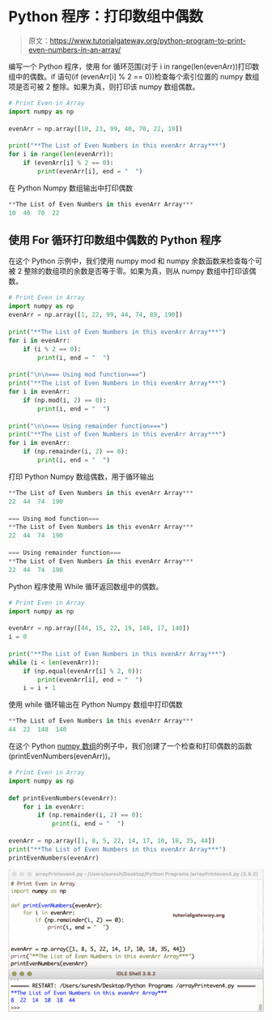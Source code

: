 # Python 程序：打印数组中偶数

> 原文：<https://www.tutorialgateway.org/python-program-to-print-even-numbers-in-an-array/>

编写一个 Python 程序，使用 for 循环范围(对于 i in range(len(evenArr))打印数组中的偶数。if 语句(if (evenArr[i] % 2 == 0))检查每个索引位置的 numpy 数组项是否可被 2 整除。如果为真，则打印该 numpy 数组偶数。

```py
# Print Even in Array
import numpy as np

evenArr = np.array([10, 23, 99, 40, 70, 22, 19])

print("**The List of Even Numbers in this evenArr Array***")
for i in range(len(evenArr)):
    if (evenArr[i] % 2 == 0):
        print(evenArr[i], end = "  ")
```

在 Python Numpy 数组输出中打印偶数

```py
**The List of Even Numbers in this evenArr Array***
10  40  70  22 
```

## 使用 For 循环打印数组中偶数的 Python 程序

在这个 Python 示例中，我们使用 numpy mod 和 numpy 余数函数来检查每个可被 2 整除的数组项的余数是否等于零。如果为真，则从 numpy 数组中打印该偶数。

```py
# Print Even in Array
import numpy as np
evenArr = np.array([1, 22, 99, 44, 74, 89, 190])

print("**The List of Even Numbers in this evenArr Array***")
for i in evenArr:
    if (i % 2 == 0):
        print(i, end = "  ")

print("\n\n=== Using mod function===")
print("**The List of Even Numbers in this evenArr Array***")
for i in evenArr:
    if (np.mod(i, 2) == 0):
        print(i, end = "  ")

print("\n\n=== Using remainder function===")
print("**The List of Even Numbers in this evenArr Array***")
for i in evenArr:
    if (np.remainder(i, 2) == 0):
        print(i, end = "  ")
```

打印 Python Numpy 数组偶数，用于循环输出

```py
**The List of Even Numbers in this evenArr Array***
22  44  74  190  

=== Using mod function===
**The List of Even Numbers in this evenArr Array***
22  44  74  190  

=== Using remainder function===
**The List of Even Numbers in this evenArr Array***
22  44  74  190 
```

Python 程序使用 While 循环返回数组中的偶数。

```py
# Print Even in Array
import numpy as np

evenArr = np.array([44, 15, 22, 19, 148, 17, 140])
i = 0

print("**The List of Even Numbers in this evenArr Array***")
while (i < len(evenArr)):
    if (np.equal(evenArr[i] % 2, 0)):
        print(evenArr[i], end = "  ")
    i = i + 1
```

使用 while 循环输出在 Python Numpy 数组中打印偶数

```py
**The List of Even Numbers in this evenArr Array***
44  22  148  140 
```

在这个 Python [numpy 数组](https://www.tutorialgateway.org/python-numpy-array/)的例子中，我们创建了一个检查和打印偶数的函数(printEvenNumbers(evenArr))。

```py
# Print Even in Array
import numpy as np

def printEvenNumbers(evenArr):
    for i in evenArr:
        if (np.remainder(i, 2) == 0):
            print(i, end = "  ")

evenArr = np.array([1, 8, 5, 22, 14, 17, 10, 18, 35, 44])
print("**The List of Even Numbers in this evenArr Array***")
printEvenNumbers(evenArr)
```

![Python Program to Print Even Numbers in an Array 4](img/5ecefe1c657894f460cc8b065b82bdce.png)